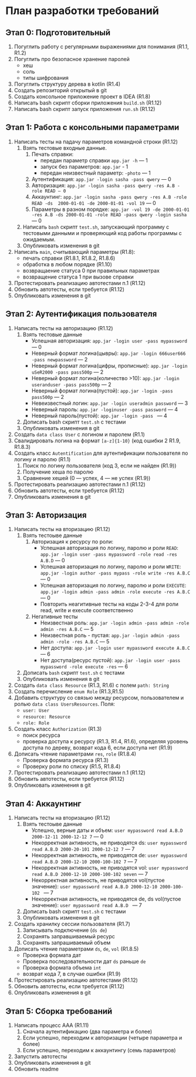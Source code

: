 # **План разработки требований**

## Этап 0: Подготовительный

1. Погуглить работу с регулярными выражениями для понимания (R1.1, R1.2)
2. Погуглить про безопасное хранение паролей
    - хеш
    - соль
    - типы шифрования
3. Погуглить структуру дерева в kotlin (R1.4)
4. Создать репозиторий открытый в git 
5. Создать консольное приложение проект в IDEA (R1.8)
6. Написать bash скрипт сборки приложения `build.sh` (R1.12)
7. Написать bash скрипт запуск приложения `run.sh` (R1.12)

## Этап 1: Работа с консольными параметрами 
1. Написать тесты на падачу параметров командной строки (R1.12)
    1. Взять тестовые входные данные.
        1. Печать справки: 
            - передан параметр справки `app.jar -h` — 1
            - запуск без параметров: `app.jar` -  1
            - передан неизвестный параметр: `-photo` — 1
        2. Аутентификация: 
        ```app.jar -login sasha -pass qwery``` — 0 
        3. Авторизация: 
        ```app.jar -login sasha -pass qwery -res A.B -role READ — 0```
        4. Аккаунтинг: 
        ```app.jar -login sasha -pass qwery -res A.B -role READ -ds  2000-01-01 -de 2000-01-01 -vol 19``` — 0 
        5. Параметры в разном порядке: 
        ```app.jar -vol 19 -de 2000-01-01 -res A.B -ds 2000-01-01 -role READ -pass qwery -login sasha``` — 0 
    2. Написать `bash` скрипт `test.sh`, запускающий программу с тестовыми данными и проверяющий код работы программы с ожидаемым.
    3. Опубликовать изменения в git 
2. Написать `main`, считывающий параметры (R1.8):
    - печать справки (R1.8.1, R1.8.2, R1.8.6)
    - обработка в любом порядке (R1.10)
    - возвращаение статуса 0 при правильных параметрах
    - возвращение статуса 1 при вызове справки
3. Протестировать реализацию автотестами п.1 (R1.12)
4. Обновить автотесты, если требуется (R1.12)
5. Опубликовать изменения в git

## Этап 2: Аутентификация пользователя
1. Написать тесты на авторизацию (R1.12)
    1. Взять тестовые данные
        - Успешная авторизация: 
        ```app.jar -login user -pass mypassword``` — 0 
        - Неверный формат логина(цывры):
        ```app.jar -login 666user666  -pass newpassword``` — 2
        - Неверный формат логина(цифры, прописные): 
        ```app.jar -login uSeR2000 -pass pass500p``` — 2
        - Неверный формат логина(количество >10): 
        ```app.jar -login useranduser -pass pass500p``` — 2
        - Неверный формат логина(пустой): 
        ```app.jar -login -pass pass500p``` — 2
        - Невеизвестный логин: 
        ```app.jar -login useradmin password``` — 3
        - Неверный пароль: 
        ```app.jar -loginuser -pass password``` — 4
        - Неверный пароль(пустой): 
        ```app.jar -login -pass ``` — 4
    2. Дописать bash скрипт `test.sh` с тестами 
    3. Опубликовать изменения в git 
2. Создать `data class User` с логином и паролем (R1.1)
3. Свалидировать логина на формат `[a-z]{1-10}` (код ошибки 2 R1.9, R1.8.3)
4. Создать класс `Autentification` для аутентификации пользователя по логину и паролю (R1.1)
    1. Поиск по логину пользователя (код 3, если не найден (R1.9))
    2. Получение хеша по паролю
    3. Сравнение хешей (0 — успех, 4 — не успех (R1.9))
5. Протестировать реализацию автотестами п.1 (R1.12)
6. Обновить автотесты, если требуется (R1.12)
7. Опубликовать изменения в git

## Этап 3: Авторизация
1. Написать тесты на вторизацию (R1.12)
    1. Взять тестоыве данные
        1. Авторизация к ресурсу по роли:
            - Успешная авторизация по логину, паролю и роли `READ`: 
            ```app.jar -login user -pass mypassword -role read -res A.B.D``` — 0
            - Успешная авторизация по логину, паролю и роли `WRITE`: 
            ```app.jar -login author -pass mypass -role write -res A.B.C``` — 0
            - Успешная авторизация по логину, паролю и роли `EXECUTE`: 
            ```app.jar -login admin -pass admin -role execute -res A.B.C``` — 0
            - Повторить неагитивные тесты на коды 2-3-4 для роли read, write и execute соответственно
        2. Негативные тесты
            - Неизвестная роль: 
            ```app.jar -login admin -pass admin -role admin -res A.B.C``` — 5
            - Неизвестная роль - пустая: 
            ```app.jar -login admin -pass admin -role -res A.B.C``` — 5
            - Нет доступа: 
            ```app.jar -login user mypassword execute A.B.C``` — 6
            - Нет доступа(ресурс пустой): 
            ```app.jar -login user -pass mypassword -role execute -res``` — 6
    2. Дописать `bash` скрипт `test.sh` с тестами 
    3. Опубликовать изменения в git
2. Создать `data class Resource` (R1.3, R1.6) с полем `path: String`
3. Создать перечисление `enum Role` (R1.3,R1.5)
4. Добавить структуру со связью между ресурсом, пользователем и ролью `data class UsersResources`. Поля: 
    - `user: User`
    - `resource: Resource`
    - `role: Role`
5. Создать класс `Authorization` (R1.3)
    - поиск ресурса
    - проверка доступа к ресурсу (R1.3, R1.4, R1.6), определяя уровень доступа по дереву, возврат кода 6, если доступа нет (R1.9)
6. Дописать чтение параметрами `res`, `role` (R1.8.4)
    - Проверка формата ресурса (R1.3)
    - Проверку роли по списку (R1.5, R1.8.4)
7. Протестировать реализацию автотестами п.1 (R1.12)
8. Обновить автотесты, если требуется (R1.12)
9. Опубликовать изменения в git

## Этап 4: Аккаунтинг
1. Написать тесты на вторизацию (R1.12)
    1. Взять тестоыве данные
        - Успешно, верные даты и объем: `user mypassword read A.B.D 2000-12-11 2000-12-12 7` — 0
        - Некорректная активность, не приводятся ds: `user mypassword read A.B.D 2000-20-101 2000-12-12 7` — 7
        - Некорректная активность, не приводятся de: `user mypassword read A.B.D 2000-12-10 2000-100-102 7` — 7
        - Некорректная активность, не приводятся vol: `user mypassword read A.B.D 2000-12-10 2000-100-102 seven` — 7
        - Некорректная активность, не приводятся vol(пустое значение): `user mypassword read A.B.D 2000-12-10 2000-100-102 ` — 7
        - Некорректная активность, не приводятся de, ds vol(пустое значение): `user mypassword read A.B.D ` — 7
    2. Дописать bash скрипт `test.sh` с тестами 
    3. Опубликовать изменения в git
2. Создать хранилку сессии пользователя (R1.7)
    1. Записывать подключение (`ds de`)
    2. Сохранять заправшиваемый ресурс
    3. Сохранять запрашиваемый объем
3. Дописать чтение параметрами `ds`, `de`, `vol` (R1.8.5)
    - Проверка формата дат
    - Проверка последовательности дат `ds` раньше `de`
    - Проверка формата объема `int`
    - возврат кода 7, в случае ошибки (R1.9)
4. Протестировать реализацию автотестами (R1.12)
5. Обновить автотесты, если требуется (R1.12)
6. Опубликовать изменения в git

## Этап 5: Сборка требований
1. Написать процесс AAA (R1.11)
    1. Сначала аутентификацию (два параметра и более)
    2. Если успешно, переходим к авторизации (четыре параметра и более)
    3. Если успешно, переходим к аккаунтингу (семь параметров)
2. Запустить автотесты
3. Опубликовать изменения в git
4. Обновить readme 
